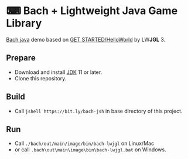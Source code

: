 # ⌨ Bach + Lightweight Java Game Library

[Bach.java] demo based on [GET STARTED/HelloWorld](https://www.lwjgl.org/guide) by LW**JGL** 3.

## Prepare

- Download and install [JDK] 11 or later.
- Clone this repository.

## Build

- Call `jshell https://bit.ly/bach-jsh` in base directory of this project.

## Run

- Call `./bach/out/main/image/bin/bach-lwjgl` on Linux/Mac
- or call `.bach\out\main\image\bin\bach-lwjgl.bat` on Windows.

[Bach.java]: https://github.com/sormuras/bach
[JDK]: https://jdk.java.net
